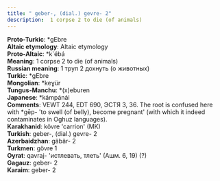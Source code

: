 ```yaml
---
title: " geber-, (dial.) gevre- 2"
description:  1 corpse 2 to die (of animals)
---
```


<strong>Proto-Turkic</strong>:  *gEbre<br>
<strong>Altaic etymology</strong>:  Altaic etymology<br>
<strong> Proto-Altaic</strong>:  *k`ébá<br>
<strong>Meaning</strong>:  1 corpse 2 to die (of animals)<br>
<strong>Russian meaning</strong>:  1 труп 2 дохнуть (о животных)<br>
<strong>Turkic</strong>:  *gEbre<br>
<strong>Mongolian</strong>:  *keɣür<br>
<strong>Tungus-Manchu</strong>:  *(x)eburen<br>
<strong>Japanese</strong>:  *kámpánái<br>
<strong>Comments</strong>:  VEWT 244, EDT 690, ЭСТЯ 3, 36. The root is confused here with *gēp- 'to swell (of belly), become pregnant' (with which it indeed contaminates in Oghuz languages).<br>
<strong>Karakhanid</strong>:  kövre 'carrion' (MK)<br>
<strong>Turkish</strong>:  geber-, (dial.) gevre- 2<br>
<strong>Azerbaidzhan</strong>:  gäbär- 2<br>
<strong>Turkmen</strong>:  gövre 1<br>
<strong>Oyrat</strong>:  qavraj- 'истлевать, тлеть' (Ашм. 6, 19) (?)<br>
<strong>Gagauz</strong>:  geber- 2<br>
<strong>Karaim</strong>:  geber- 2<br>



